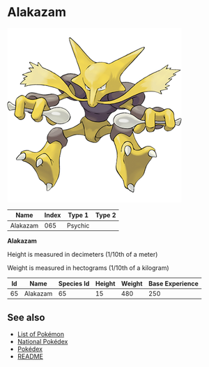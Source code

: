 # Alakazam


![Alakazam](images/065.png)

| **Name** | **Index** | **Type 1** | **Type 2** |
|----|----|----|----|
| Alakazam | 065 | Psychic  |  |

**Alakazam** 


Height is measured in decimeters (1/10th of a meter)

Weight is measured in hectograms (1/10th of a kilogram)

| **Id** | **Name** | **Species Id** | **Height** | **Weight** | **Base Experience** |
|--------|----------|----------------|------------|------------|---------------------|
| 65 | Alakazam | 65 | 15 | 480 | 250 |


## See also

- [List of Pokémon](../pokemon.md)
- [National Pokédex](../national_pokedex.md)
- [Pokédex](../pokedex.md)
- [README](../README.md)
